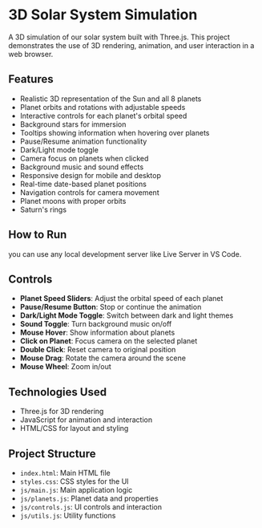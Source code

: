 # 3D Solar System Simulation

A 3D simulation of our solar system built with Three.js. This project demonstrates the use of 3D rendering, animation, and user interaction in a web browser.

## Features

- Realistic 3D representation of the Sun and all 8 planets
- Planet orbits and rotations with adjustable speeds
- Interactive controls for each planet's orbital speed
- Background stars for immersion
- Tooltips showing information when hovering over planets
- Pause/Resume animation functionality
- Dark/Light mode toggle
- Camera focus on planets when clicked
- Background music and sound effects
- Responsive design for mobile and desktop
- Real-time date-based planet positions
- Navigation controls for camera movement
- Planet moons with proper orbits
- Saturn's rings

## How to Run

you can use any local development server like Live Server in VS Code.

## Controls

- **Planet Speed Sliders**: Adjust the orbital speed of each planet
- **Pause/Resume Button**: Stop or continue the animation
- **Dark/Light Mode Toggle**: Switch between dark and light themes
- **Sound Toggle**: Turn background music on/off
- **Mouse Hover**: Show information about planets
- **Click on Planet**: Focus camera on the selected planet
- **Double Click**: Reset camera to original position
- **Mouse Drag**: Rotate the camera around the scene
- **Mouse Wheel**: Zoom in/out

## Technologies Used

- Three.js for 3D rendering
- JavaScript for animation and interaction
- HTML/CSS for layout and styling

## Project Structure

- `index.html`: Main HTML file
- `styles.css`: CSS styles for the UI
- `js/main.js`: Main application logic
- `js/planets.js`: Planet data and properties
- `js/controls.js`: UI controls and interaction
- `js/utils.js`: Utility functions

